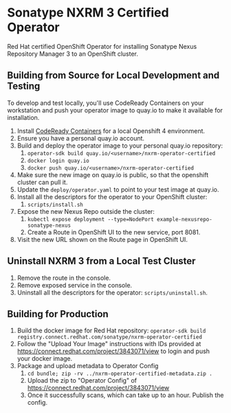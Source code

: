 # Sonatype NXRM 3 Certified Operator
Red Hat certified OpenShift Operator for installing Sonatype Nexus Repository 
Manager 3 to an OpenShift cluster.

## Building from Source for Local Development and Testing

To develop and test locally, you'll use CodeReady Containers on your workstation
and push your operator image to quay.io to make it available for installation.

1. Install [CodeReady Containers](https://developers.redhat.com/products/codeready-containers/overview)
   for a local Openshift 4 environment.
2. Ensure you have a personal quay.io account.
3. Build and deploy the operator image to your personal quay.io repository:
   1. `operator-sdk build quay.io/<username>/nxrm-operator-certified`
   2. `docker login quay.io`
   3. `docker push quay.io/<username>/nxrm-operator-certified`
5. Make sure the new image on quay.io is public, so that the openshift
   cluster can pull it.
6. Update the `deploy/operator.yaml` to point to your test image at quay.io.
7. Install all the descriptors for the operator to your OpenShift cluster:
   1. `scripts/install.sh`
8. Expose the new Nexus Repo outside the cluster: 
   1. `kubectl expose deployment --type=NodePort example-nexusrepo-sonatype-nexus`
   2. Create a Route in OpenShift UI to the new service, port 8081.
9. Visit the new URL shown on the Route page in OpenShift UI.
  
## Uninstall NXRM 3 from a Local Test Cluster

1. Remove the route in the console.
2. Remove exposed service in the console.
3. Uninstall all the descriptors for the operator: `scripts/uninstall.sh`.

## Building for Production

1. Build the docker image for Red Hat repository:
   `operator-sdk build registry.connect.redhat.com/sonatype/nxrm-operator-certified`
2. Follow the "Upload Your Image" instructions with IDs provided at
   https://connect.redhat.com/project/3843071/view to login and push
   your docker image.
3. Package and upload metadata to Operator Config
   1. `cd bundle; zip -rv ../nxrm-operator-certified-metadata.zip .`
   2. Upload the zip to "Operator Config" of
     https://connect.redhat.com/project/3843071/view
   3. Once it successfully scans, which can take up to an hour. Publish the config.
